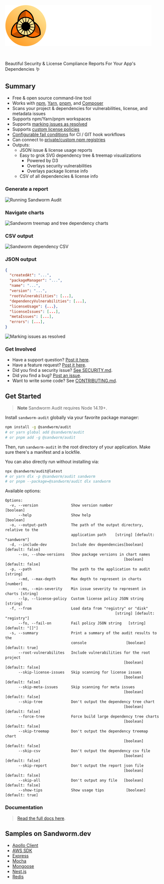 <!-- Sandworm Logo -->
<picture>
  <source media="(prefers-color-scheme: dark)" srcset="logo-dark.png">
  <source media="(prefers-color-scheme: light)" srcset="logo-light.png">
  <img alt="Sandworm Audit" src="logo-dark.png" width="478">
</picture>

<!-- A spacer -->
<p>&nbsp;</p>

Beautiful Security & License Compliance Reports For Your App's Dependencies 🪱

## Summary

- Free & open source command-line tool
- Works with [npm](http://npmjs.com/), [Yarn](https://yarnpkg.com/), [pnpm](https://pnpm.io/), and [Composer](https://getcomposer.org/)
- Scans your project & dependencies for vulnerabilities, license, and metadata issues
- Supports npm/Yarn/pnpm workspaces
- Supports [marking issues as resolved](https://docs.sandworm.dev/audit/resolving-issues)
- Supports [custom license policies](https://docs.sandworm.dev/audit/license-policies)
- [Configurable fail conditions](https://docs.sandworm.dev/audit/fail-policies) for CI / GIT hook workflows
- Can connect to [private/custom npm registries](https://docs.sandworm.dev/audit/custom-registries)
- Outputs:
  - JSON issue & license usage reports
  - Easy to grok SVG dependency tree & treemap visualizations
    - Powered by D3
    - Overlays security vulnerabilities
    - Overlays package license info
  - CSV of all dependencies & license info

### Generate a report

![Running Sandworm Audit](https://assets.sandworm.dev/showcase/audit-terminal-output.gif)

### Navigate charts

![Sandworm treemap and tree dependency charts](https://assets.sandworm.dev/showcase/treemap-and-tree.png)

### CSV output

![Sandworm dependency CSV](https://assets.sandworm.dev/showcase/csv-snip.png)

### JSON output

```json
{
  "createdAt": "...",
  "packageManager": "...",
  "name": "...",
  "version": "...",
  "rootVulnerabilities": [...],
  "dependencyVulnerabilities": [...],
  "licenseUsage": {...},
  "licenseIssues": [...],
  "metaIssues": [...],
  "errors": [...],
}
```

![Marking issues as resolved](https://user-images.githubusercontent.com/5381731/224849330-226ef881-ffbf-4819-ba32-e434c8358f60.png)

### Get Involved

- Have a support question? [Post it here](https://github.com/sandworm-hq/sandworm-audit/discussions/categories/q-a).
- Have a feature request? [Post it here](https://github.com/sandworm-hq/sandworm-audit/discussions/categories/ideas).
- Did you find a security issue? [See SECURITY.md](SECURITY.md).
- Did you find a bug? [Post an issue](https://github.com/sandworm-hq/sandworm-audit/issues/new/choose).
- Want to write some code? See [CONTRIBUTING.md](CONTRIBUTING.md).

## Get Started

> **Note**
> Sandworm Audit requires Node 14.19+.

Install `sandworm-audit` globally via your favorite package manager:

```bash
npm install -g @sandworm/audit
# or yarn global add @sandworm/audit
# or pnpm add -g @sandworm/audit
```

Then, run `sandworm-audit` in the root directory of your application. Make sure there's a manifest and a lockfile.

You can also directly run without installing via:

```bash
npx @sandworm/audit@latest
# or yarn dlx -p @sandworm/audit sandworm
# or pnpm --package=@sandworm/audit dlx sandworm
```

Available options:

```
Options:
  -v, --version               Show version number                      [boolean]
      --help                  Show help                                [boolean]
  -o, --output-path           The path of the output directory, relative to the
                              application path    [string] [default: "sandworm"]
  -d, --include-dev           Include dev dependencies[boolean] [default: false]
      --sv, --show-versions   Show package versions in chart names
                                                      [boolean] [default: false]
  -p, --path                  The path to the application to audit      [string]
      --md, --max-depth       Max depth to represent in charts          [number]
      --ms, --min-severity    Min issue severity to represent in charts [string]
      --lp, --license-policy  Custom license policy JSON string         [string]
  -f, --from                  Load data from "registry" or "disk"
                                                  [string] [default: "registry"]
      --fo, --fail-on         Fail policy JSON string   [string] [default: "[]"]
  -s, --summary               Print a summary of the audit results to the
                              console                  [boolean] [default: true]
      --root-vulnerabilites   Include vulnerabilities for the root project
                                                      [boolean] [default: false]
      --skip-license-issues   Skip scanning for license issues
                                                      [boolean] [default: false]
      --skip-meta-issues      Skip scanning for meta issues
                                                      [boolean] [default: false]
      --skip-tree             Don't output the dependency tree chart
                                                      [boolean] [default: false]
      --force-tree            Force build large dependency tree charts
                                                      [boolean] [default: false]
      --skip-treemap          Don't output the dependency treemap chart
                                                      [boolean] [default: false]
      --skip-csv              Don't output the dependency csv file
                                                      [boolean] [default: false]
      --skip-report           Don't output the report json file
                                                      [boolean] [default: false]
      --skip-all              Don't output any file   [boolean] [default: false]
      --show-tips             Show usage tips          [boolean] [default: true]
```

### Documentation

> [Read the full docs here](https://docs.sandworm.dev/audit).

## Samples on Sandworm.dev

- [Apollo Client](https://sandworm.dev/npm/package/apollo-client)
- [AWS SDK](https://sandworm.dev/npm/package/aws-sdk)
- [Express](https://sandworm.dev/npm/package/express)
- [Mocha](https://sandworm.dev/npm/package/mocha)
- [Mongoose](https://sandworm.dev/npm/package/mongoose)
- [Nest.js](https://sandworm.dev/npm/package/@nestjs/cli)
- [Redis](https://sandworm.dev/npm/package/redis)
